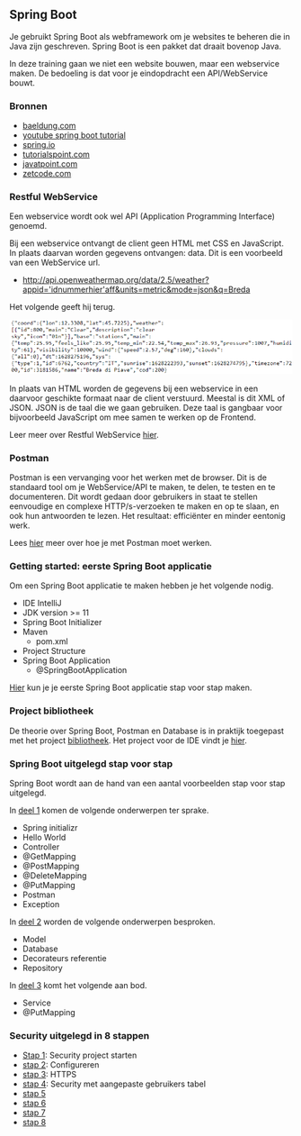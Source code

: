 ## Spring Boot

Je gebruikt Spring Boot als webframework om je websites te beheren die in Java zijn geschreven. Spring Boot is een pakket dat draait bovenop Java.

In deze training gaan we niet een website bouwen, maar een webservice maken. De bedoeling is dat voor je eindopdracht een API/WebService bouwt.

### Bronnen

- <a href="https://www.baeldung.com/" target="_blank">baeldung.com</a>
- <a href="https://www.youtube.com/watch?v=9SGDpanrc8U" target="_blank">youtube spring boot tutorial</a>
- <a href="https://spring.io/" target="_blank">spring.io</a>
- <a href="https://www.tutorialspoint.com/spring_boot/index.htm" target="_blank">tutorialspoint.com</a>
- <a href="https://www.javatpoint.com/spring-boot-tutorial" target="_blank">javatpoint.com</a>
- <a href="https://zetcode.com/all/#springboot" target="_blank">zetcode.com</a>

### Restful WebService

Een webservice wordt ook wel API (Application Programming Interface) genoemd.

Bij een webservice ontvangt de client geen HTML met CSS en JavaScript. In plaats daarvan worden gegevens ontvangen: data. Dit is een voorbeeld van een WebService url.

- http://api.openweathermap.org/data/2.5/weather?appid='idnummerhier'aff&units=metric&mode=json&q=Breda

Het volgende geeft hij terug.

![img.png](images/img.png)

In plaats van HTML worden de gegevens bij een webservice in een daarvoor geschikte formaat naar de client verstuurd. Meestal is dit XML of JSON. JSON is de taal die we gaan gebruiken. Deze taal is gangbaar voor bijvoorbeeld JavaScript om mee samen te werken op de Frontend.

Leer meer over Restful WebService [hier](restful_api.md).

### Postman

Postman is een vervanging voor het werken met de browser. Dit is de standaard tool om je WebService/API te maken, te delen, te testen en te documenteren. Dit wordt gedaan door gebruikers in staat te stellen eenvoudige en complexe HTTP/s-verzoeken te maken en op te slaan, en ook hun antwoorden te lezen. Het resultaat: efficiënter en minder eentonig werk.

Lees [hier](postman.md) meer over hoe je met Postman moet werken.

### Getting started: eerste Spring Boot applicatie

Om een Spring Boot applicatie te maken hebben je het volgende nodig.

- IDE IntelliJ
- JDK version >= 11
- Spring Boot Initializer
- Maven
    - pom.xml
- Project Structure
- Spring Boot Application
    - @SpringBootApplication

[Hier](springboot.md) kun je je eerste Spring Boot applicatie stap voor stap maken.

### Project bibliotheek

De theorie over Spring Boot, Postman en Database is in praktijk toegepast met het project [bibliotheek](bibliotheek.md). Het project voor de IDE vindt je [hier](https://github.com/danielle076/library_springboot).

### Spring Boot uitgelegd stap voor stap

Spring Boot wordt aan de hand van een aantal voorbeelden stap voor stap uitgelegd.

In [deel 1](questions.md) komen de volgende onderwerpen ter sprake.

- Spring initializr
- Hello World
- Controller
- @GetMapping
- @PostMapping
- @DeleteMapping
- @PutMapping
- Postman
- Exception

In [deel 2](questions.md) worden de volgende onderwerpen besproken.

- Model
- Database
- Decorateurs referentie
- Repository

In [deel 3](questions.md) komt het volgende aan bod.

- Service
- @PutMapping

### Security uitgelegd in 8 stappen

- [Stap 1](security.md): Security project starten
- [stap 2](security_pt2.md): Configureren
- [stap 3](security_pt3.md): HTTPS
- [stap 4](security_pt4.md): Security met aangepaste gebruikers tabel
- [stap 5](security_pt5.md)
- [stap 6](security_pt6.md)
- [stap 7](security_pt7.md)
- [stap 8](security_pt8.md)